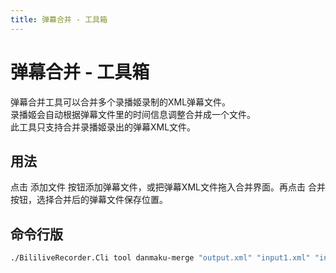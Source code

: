 ```yaml
---
title: 弹幕合并 - 工具箱
---
```


# 弹幕合并 - 工具箱

弹幕合并工具可以合并多个录播姬录制的XML弹幕文件。  
录播姬会自动根据弹幕文件里的时间信息调整合并成一个文件。  
此工具只支持合并录播姬录出的弹幕XML文件。

## 用法

点击 添加文件 按钮添加弹幕文件，或把弹幕XML文件拖入合并界面。再点击 合并 按钮，选择合并后的弹幕文件保存位置。

## 命令行版

```sh
./BililiveRecorder.Cli tool danmaku-merge "output.xml" "input1.xml" "input2.xml" "input3.xml"
```
